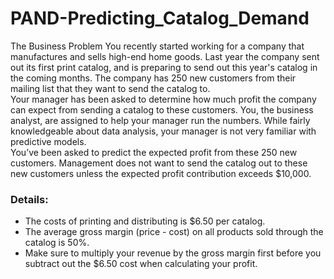 # PAND-Predicting_Catalog_Demand
The Business Problem You recently started working for a company that manufactures and sells high-end home goods. Last year the company sent out its first print catalog, and is preparing to send out this year's catalog in the coming months. The company has 250 new customers from their mailing list that they want to send the catalog to.  
Your manager has been asked to determine how much profit the company can expect from sending a catalog to these customers. You, the business analyst, are assigned to help your manager run the numbers. While fairly knowledgeable about data analysis, your manager is not very familiar with predictive models.  
You’ve been asked to predict the expected profit from these 250 new customers. Management does not want to send the catalog out to these new customers unless the expected profit contribution exceeds $10,000.  
### Details:
- The costs of printing and distributing is $6.50 per catalog. 
- The average gross margin (price - cost) on all products sold through the catalog is 50%. 
- Make sure to multiply your revenue by the gross margin first before you subtract out the $6.50 cost when calculating your profit.
